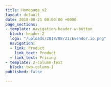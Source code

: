 ```yaml
---
title: Homepage_v2
layout: default
date: 2018-08-21 00:00:00 +0000
page_sections:
- template: navigation-header-w-button
  block: header-2
  logo: "/uploads/2018/08/21/Evendor.io.png"
  navigation:
  - link: Product
    link_text: Product
  - link_text: Pricing
- template: 2-column-text
  block: two-column-1
published: false

---
```

